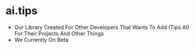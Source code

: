 # ai.tips
- Our Library Created For Other Developers That Wants To Add (Tips AI) For Their Projects And Other Things
- We Currently On Beta
